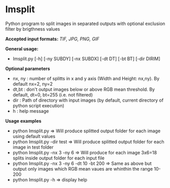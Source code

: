 # Imsplit

Python program to split images in separated outputs with optional exclusion filter by brigthness values

**Accepted input formats:** *TIF, JPG, PNG, GIF*


**General usage:**
+ Imsplit.py [-h] [-ny SUBDY] [-nx SUBDX] [-dt DT] [-bt BT] [-dir DIRIM]

**Optional parameters**
+ nx, ny : number of splitts in x and y axis (Width and Height: nx,ny). By default nx=2, ny=2
+ dt,bt  : don't output images below or above RGB mean threshold. By default, dt=0, bt=255 (i.e. not filtered)
+ dir    : Path of directory with input images (by default, current directory of python script execution)
+ h      : help message

**Usage examples**
+ python Imsplit.py                             => Will produce splitted output folder for each image using default values
+ python Imsplit.py -dir test                   => Will produce splitted output folder for each image in test folder
+ python Imsplit.py -nx 3 -ny 6                 => Will produce for each image 3x6=18 splits inside output folder for each input file 
+ python Imsplit.py -nx 3 -ny 6 -dt 10 -bt 200  => Same as above but output only images which RGB mean vaues are whinthin the range 10-200
+ python Imsplit.py -h                          => display help 

